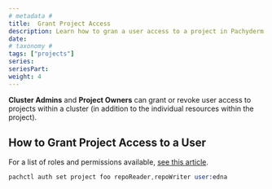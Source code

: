 ```yaml
---
# metadata # 
title:  Grant Project Access
description: Learn how to gran a user access to a project in Pachyderm.
date: 
# taxonomy #
tags: ["projects"]
series:
seriesPart:
weight: 4
---
```

**Cluster Admins** and **Project Owners** can grant or revoke user access to projects within a cluster (in addition to the individual resources within the project). 

## How to Grant Project Access to a User
For a list of roles and permissions available, [see this article](../enterprise/auth/authorization/permisisons).

```s
pachctl auth set project foo repoReader,repoWriter user:edna
```